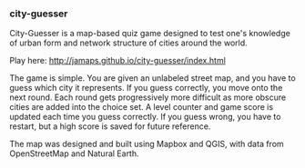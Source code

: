 ### city-guesser

City-Guesser is a map-based quiz game designed to test one's knowledge of urban form and network structure of cities around the world. 

Play here: http://jamaps.github.io/city-guesser/index.html

The game is simple. You are given an unlabeled street map, and you have to guess which city it represents. If you guess correctly, you move onto the next round. Each round gets progressively more difficult as more obscure cities are added into the choice set. A level counter and game score is updated each time you guess correctly. If you guess wrong, you have to restart, but a high score is saved for future reference.

The map was designed and built using Mapbox and QGIS, with data from OpenStreetMap and Natural Earth. 

